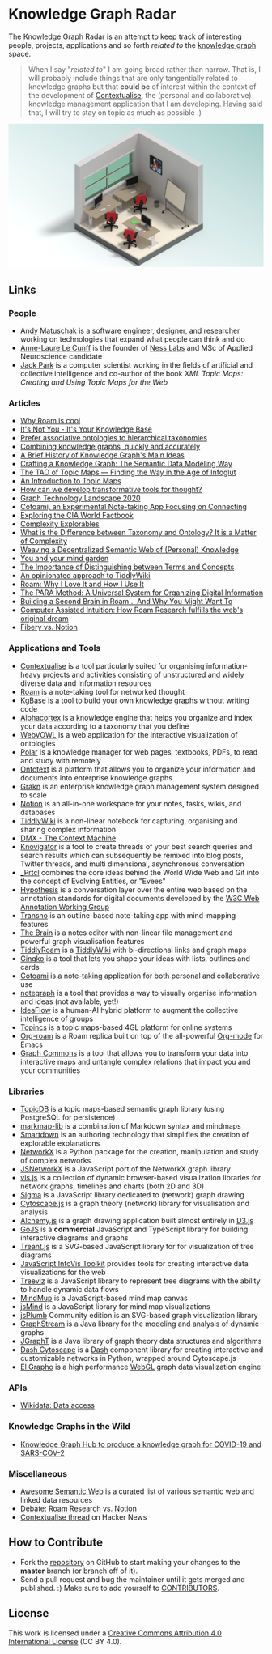 
# Knowledge Graph Radar

The Knowledge Graph Radar is an attempt to keep track of interesting people, projects, applications and so forth *related to* the [knowledge graph](https://en.wikipedia.org/wiki/Knowledge_Graph) space.

> When I say "*related to*" I am going broad rather than narrow. That is, I will probably include things that are only tangentially related to knowledge graphs but that **could be** of interest within the context of the development of [Contextualise](https://contextualise.dev), the (personal and collaborative) knowledge management application that I am developing. Having said that, I will try to stay on topic as much as possible :) 

![Isometric classroom](resources/isometric-classroom.png)

## Links

### People

* [Andy Matuschak](https://andymatuschak.org/) is a software engineer, designer, and researcher working on technologies that expand what people can think and do
* [Anne-Laure Le Cunff](https://www.mentalnodes.com/about) is the founder of [Ness Labs](https://nesslabs.com/) and MSc of Applied Neuroscience candidate
* [Jack Park](http://www.topicquests.org/) is a computer scientist working in the fields of artificial and collective intelligence and co-author of the book _XML Topic Maps: Creating and Using Topic Maps for the Web_

### Articles

* [Why Roam is cool](https://divinations.substack.com/p/why-roam-is-cool)
* [It's Not You - It's Your Knowledge Base](https://kevinslin.com/organizing/its_not_you_its_your_knowledge_base/)
* [Prefer associative ontologies to hierarchical taxonomies](https://notes.andymatuschak.org/z29hLZHiVt7W2uss2uMpSZquAX5T6vaeSF6Cy)
* [Combining knowledge graphs, quickly and accurately](https://www.amazon.science/blog/combining-knowledge-graphs-quickly-and-accurately)
* [A Brief History of Knowledge Graph's Main Ideas](http://knowledgegraph.today/paper.html)
* [Crafting a Knowledge Graph: The Semantic Data Modeling Way](https://www.ontotext.com/blog/knowledge-graph-with-semantic-data-modeling/)
* [The TAO of Topic Maps &mdash; Finding the Way in the Age of Infoglut](https://ontopia.net/topicmaps/materials/tao.html)
* [An Introduction to Topic Maps](https://docs.microsoft.com/en-us/previous-versions/aa480048(v=msdn.10)?redirectedfrom=MSDN)
* [How can we develop transformative tools for thought?](https://numinous.productions/ttft/)
* [Graph Technology Landscape 2020](https://graphaware.com/graphaware/2020/02/17/graph-technology-landscape-2020.html)
* [Cotoami, an Experimental Note-taking App Focusing on Connecting](https://medium.com/@cotoami/cotoami-an-experimental-note-taking-app-focusing-on-connecting-734928d53d2c)
* [Exploring the CIA World Factbook](https://iancoleman.io/exploring-the-cia-world-factbook/)
* [Complexity Explorables](https://www.complexity-explorables.org/)
* [What is the Difference between Taxonomy and Ontology? It is a Matter of Complexity](https://www.earley.com/blog/what-difference-between-taxonomy-and-ontology-it-matter-complexity)
* [Weaving a Decentralized Semantic Web of (Personal) Knowledge](https://www.researchgate.net/publication/334126329_Weaving_a_Decentralized_Semantic_Web_of_Personal_Knowledge)
* [You and your mind garden](https://nesslabs.com/mind-garden)
* [The Importance of Distinguishing between Terms and Concepts](https://www.semanticarts.com/the-importance-of-distinguishing-between-terms-and-concepts/)
* [An opinionated approach to TiddlyWiki](https://lesser.occult.institute/an-opinionated-approach-to-tiddlywiki)
* [Roam: Why I Love It and How I Use It](https://www.nateliason.com/blog/roam)
* [The PARA Method: A Universal System for Organizing Digital Information](https://fortelabs.co/blog/para/)
* [Building a Second Brain in Roam... And Why You Might Want To](https://www.reddit.com/r/RoamResearch/comments/eho7de/building_a_second_brain_in_roamand_why_you_might/)
* [Computer Assisted Intuition: How Roam Research fulfills the web's original dream](https://capiche.com/e/roam-research-worldwideweb-xanadu)
* [Fibery vs. Notion](https://medium.com/fibery/fibery-vs-notion-66019dd91846)

### Applications and Tools

* [Contextualise](https://contextualise.dev/) is a tool particularly suited for organising information-heavy projects and activities consisting of unstructured and widely diverse data and information resources
* [Roam](https://roamresearch.com/) is a note-taking tool for networked thought
* [KgBase](https://kgbase.com/) is a tool to build your own knowledge graphs without writing code 
* [Alphacortex](https://www.alphacortex.io/) is a knowledge engine that helps you organize and index your data according to a taxonomy that you define
* [WebVOWL](http://vowl.visualdataweb.org/webvowl.html) is a web application for the interactive visualization of ontologies
* [Polar](https://getpolarized.io/) is a knowledge manager for web pages, textbooks, PDFs, to read and study with remotely
* [Ontotext](https://www.ontotext.com/) is a platform that allows you to organize your information and documents into enterprise knowledge graphs
* [Grakn](https://grakn.ai/) is an enterprise knowledge graph management system designed to scale
* [Notion](https://www.notion.so/) is an all-in-one workspace for your notes, tasks, wikis, and databases
* [TiddlyWiki](https://tiddlywiki.com/) is a non-linear notebook for capturing, organising and sharing complex information
* [DMX - The Context Machine](https://dmx.berlin/dmx-context-machine)
* [Knovigator](https://knovigator.com/) is a tool to create threads of your best search queries and search results which can subsequently be remixed into blog posts, Twitter threads, and multi dimensional, asynchronous conversation
* [_Prtcl](http://www.uprtcl.io/) combines the core ideas behind the World Wide Web and Git into the concept of Evolving Entities, or "Evees"
* [Hypothesis](https://web.hypothes.is/) is a conversation layer over the entire web based on the annotation standards for digital documents developed by the [W3C Web Annotation Working Group](https://www.w3.org/annotation/)
* [Transno](https://transno.com/) is an outline-based note-taking app with mind-mapping features
* [The Brain](https://www.thebrain.com/) is a notes editor with non-linear file management and powerful graph visualisation features
* [TiddlyRoam](https://joekroese.github.io/tiddlyroam/) is a [TiddlyWiki](https://tiddlywiki.com/) with bi-directional links and graph maps
* [Gingko](https://gingkoapp.com/) is a tool that lets you shape your ideas with lists, outlines and cards
* [Cotoami](https://www.patreon.com/cotoami) is a note-taking application for both personal and collaborative use
* [notegraph](http://notegraph.com/) is a tool that provides a way to visually organise information and ideas (not available, yet!)
* [IdeaFlow](https://www.ideaflow.io/) is a human-AI hybrid platform to augment the collective intelligence of groups
* [Topincs](https://www.topincs.com/tour) is a topic maps-based 4GL platform for online systems
* [Org-roam](https://github.com/org-roam/org-roam) is a Roam replica built on top of the all-powerful [Org-mode](https://orgmode.org/) for Emacs
* [Graph Commons](https://graphcommons.com/) is a tool that allows you to transform your data into interactive maps and untangle complex relations that impact you and your communities

### Libraries

* [TopicDB](https://github.com/brettkromkamp/topic-db) is a topic maps-based semantic graph library (using PostgreSQL for persistence)
* [markmap-lib](https://markmap.js.org/) is a combination of Markdown syntax and mindmaps
* [Smartdown](https://github.com/smartdown) is an authoring technology that simplifies the creation of explorable explanations
* [NetworkX](https://github.com/networkx/networkx) is a Python package for the creation, manipulation and study of complex networks
* [JSNetworkX](http://jsnetworkx.org/) is a JavaScript port of the NetworkX graph library
* [vis.js](https://github.com/visjs) is a collection of dynamic browser-based visualization libraries for network graphs, timelines and charts (both 2D and 3D) 
* [Sigma](http://sigmajs.org/) is a JavaScript library dedicated to (network) graph drawing
* [Cytoscape.js](https://js.cytoscape.org/) is a graph theory (network) library for visualisation and analysis
* [Alchemy.js](https://graphalchemist.github.io/Alchemy/#/) is a graph drawing application built almost entirely in [D3.js](https://d3js.org/)
* [GoJS](https://gojs.net/latest/samples/index.html) is a **commercial** JavaScript and TypeScript library for building interactive diagrams and graphs
* [Treant.js](http://fperucic.github.io/treant-js/) is a SVG-based JavaScript library for for visualization of tree diagrams
* [JavaScript InfoVis Toolkit](https://philogb.github.io/jit/index.html) provides tools for creating interactive data visualizations for the web
* [Treeviz](https://github.com/PierreCapo/treeviz) is a JavaScript library to represent tree diagrams with the ability to handle dynamic data flows
* [MindMup](https://github.com/mindmup/mapjs) is a JavaScript-based mind map canvas
* [jsMind](https://github.com/hizzgdev/jsmind) is a JavaScript library for mind map visualizations
* [jsPlumb](http://jsplumb.github.io/jsplumb/home.html) Community edition is an SVG-based graph visualization library
* [GraphStream](http://graphstream-project.org/) is a Java library for the modeling and analysis of dynamic graphs
* [JGraphT](https://jgrapht.org/) is a Java library of graph theory data structures and algorithms
* [Dash Cytoscape](https://github.com/plotly/dash-cytoscape) is a [Dash](https://plotly.com/dash/) component library for creating interactive and customizable networks in Python, wrapped around Cytoscape.js
* [El Grapho](https://www.elgrapho.com/) is a high performance [WebGL](https://developer.mozilla.org/en-US/docs/Web/API/WebGL_API) graph data visualization engine

### APIs

* [Wikidata: Data access](https://www.wikidata.org/wiki/Wikidata:Data_access)

### Knowledge Graphs in the Wild

* [Knowledge Graph Hub to produce a knowledge graph for COVID-19 and SARS-COV-2](https://github.com/Knowledge-Graph-Hub/kg-covid-19)

### Miscellaneous

* [Awesome Semantic Web](https://github.com/semantalytics/awesome-semantic-web) is a curated list of various semantic web and linked data resources
* [Debate: Roam Research vs. Notion](https://capiche.com/q/debate-roam-research-vs-notion)
* [Contextualise thread](https://news.ycombinator.com/item?id=22282583) on Hacker News

## How to Contribute

* Fork the [repository](https://github.com/brettkromkamp/knowledge-graph-radar) on GitHub to start making your changes to the **master** branch (or branch off of it).
* Send a pull request and bug the maintainer until it gets merged and published. :) Make sure to add yourself to [CONTRIBUTORS](https://github.com/brettkromkamp/knowledge-graph-radar/blob/master/CONTRIBUTORS.md).

## License

This work is licensed under a [Creative Commons Attribution 4.0 International License](https://creativecommons.org/licenses/by/4.0/legalcode) (CC BY 4.0).
